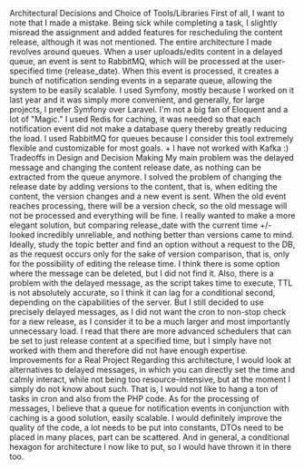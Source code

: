 Architectural Decisions and Choice of Tools/Libraries
First of all, I want to note that I made a mistake. Being sick while completing a task, I slightly misread the assignment and added features for rescheduling the content release, although it was not mentioned.
The entire architecture I made revolves around queues. When a user uploads/edits content in a delayed queue, an event is sent to RabbitMQ, which will be processed at the user-specified time (release_date). When this event is processed, it creates a bunch of notification sending events in a separate queue, allowing the system to be easily scalable.
I used Symfony, mostly because I worked on it last year and it was simply more convenient, and generally, for large projects, I prefer Symfony over Laravel. I'm not a big fan of Eloquent and a lot of "Magic."
I used Redis for caching, it was needed so that each notification event did not make a database query thereby greatly reducing the load.
I used RabbitMQ for queues because I consider this tool extremely flexible and customizable for most goals. + I have not worked with Kafka :)
Tradeoffs in Design and Decision Making
My main problem was the delayed message and changing the content release date, as nothing can be extracted from the queue anymore. I solved the problem of changing the release date by adding versions to the content, that is, when editing the content, the version changes and a new event is sent. When the old event reaches processing, there will be a version check, so the old message will not be processed and everything will be fine. I really wanted to make a more elegant solution, but comparing release_date with the current time +/- looked incredibly unreliable, and nothing better than versions came to mind. Ideally, study the topic better and find an option without a request to the DB, as the request occurs only for the sake of version comparison, that is, only for the possibility of editing the release time. I think there is some option where the message can be deleted, but I did not find it.
Also, there is a problem with the delayed message, as the script takes time to execute, TTL is not absolutely accurate, so I think it can lag for a conditional second, depending on the capabilities of the server. But I still decided to use precisely delayed messages, as I did not want the cron to non-stop check for a new release, as I consider it to be a much larger and most importantly unnecessary load. I read that there are more advanced schedulers that can be set to just release content at a specified time, but I simply have not worked with them and therefore did not have enough expertise.
Improvements for a Real Project
Regarding this architecture, I would look at alternatives to delayed messages, in which you can directly set the time and calmly interact, while not being too resource-intensive, but at the moment I simply do not know about such. That is, I would not like to hang a ton of tasks in cron and also from the PHP code.
As for the processing of messages, I believe that a queue for notification events in conjunction with caching is a good solution, easily scalable.
I would definitely improve the quality of the code, a lot needs to be put into constants, DTOs need to be placed in many places, part can be scattered. And in general, a conditional hexagon for architecture I now like to put, so I would have thrown it in there too.